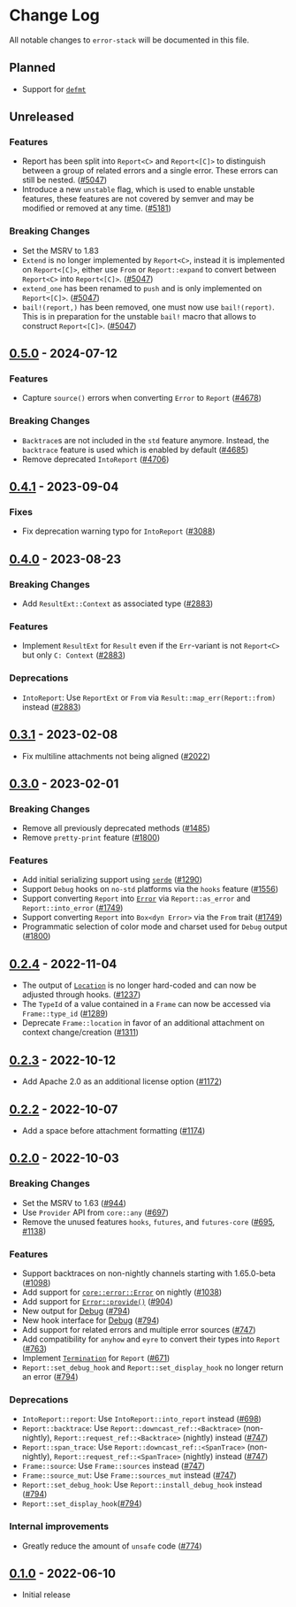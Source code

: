 # Change Log

All notable changes to `error-stack` will be documented in this file.

## Planned

- Support for [`defmt`](https://defmt.ferrous-systems.com)

## Unreleased

### Features

- Report has been split into `Report<C>` and `Report<[C]>` to distinguish between a group of related errors and a single error. These errors can still be nested. ([#5047](https://github.com/hashintel/hash/pull/5047))
- Introduce a new `unstable` flag, which is used to enable unstable features, these features are not covered by semver and may be modified or removed at any time. ([#5181](https://github.com/hashintel/hash/pull/5181))

### Breaking Changes

- Set the MSRV to 1.83
- `Extend` is no longer implemented by `Report<C>`, instead it is implemented on `Report<[C]>`, either use `From` or `Report::expand` to convert between `Report<C>` into `Report<[C]>`. ([#5047](https://github.com/hashintel/hash/pull/5047))
- `extend_one` has been renamed to `push` and is only implemented on `Report<[C]>`. ([#5047](https://github.com/hashintel/hash/pull/5047))
- `bail!(report,)` has been removed, one must now use `bail!(report)`. This is in preparation for the unstable `bail!` macro that allows to construct `Report<[C]>`. ([#5047](https://github.com/hashintel/hash/pull/5047))

## [0.5.0](https://github.com/hashintel/hash/tree/error-stack%400.5.0/libs/error-stack) - 2024-07-12

### Features

- Capture `source()` errors when converting `Error` to `Report` ([#4678](https://github.com/hashintel/hash/pull/4678))

### Breaking Changes

- `Backtrace`s are not included in the `std` feature anymore. Instead, the `backtrace` feature is used which is enabled by default ([#4685](https://github.com/hashintel/hash/pull/4685))
- Remove deprecated `IntoReport` ([#4706](https://github.com/hashintel/hash/pull/4706))

## [0.4.1](https://github.com/hashintel/hash/tree/error-stack%400.4.1/libs/error-stack) - 2023-09-04

### Fixes

- Fix deprecation warning typo for `IntoReport` ([#3088](https://github.com/hashintel/hash/pull/3088))

## [0.4.0](https://github.com/hashintel/hash/tree/error-stack%400.4.0/libs/error-stack) - 2023-08-23

### Breaking Changes

- Add `ResultExt::Context` as associated type ([#2883](https://github.com/hashintel/hash/pull/2883))

### Features

- Implement `ResultExt` for `Result` even if the `Err`-variant is not `Report<C>` but only `C: Context` ([#2883](https://github.com/hashintel/hash/pull/2883))

### Deprecations

- `IntoReport`: Use `ReportExt` or `From` via `Result::map_err(Report::from)` instead ([#2883](https://github.com/hashintel/hash/pull/2883))

## [0.3.1](https://github.com/hashintel/hash/tree/error-stack%400.3.1/libs/error-stack) - 2023-02-08

- Fix multiline attachments not being aligned ([#2022](https://github.com/hashintel/hash/pull/2022))

## [0.3.0](https://github.com/hashintel/hash/tree/error-stack%400.3.0/libs/error-stack) - 2023-02-01

### Breaking Changes

- Remove all previously deprecated methods ([#1485](https://github.com/hashintel/hash/pull/1485))
- Remove `pretty-print` feature ([#1800](https://github.com/hashintel/hash/pull/1800))

### Features

- Add initial serializing support using [`serde`](https://serde.rs) ([#1290](https://github.com/hashintel/hash/pull/1290))
- Support `Debug` hooks on `no-std` platforms via the `hooks` feature ([#1556](https://github.com/hashintel/hash/pull/1556))
- Support converting `Report` into [`Error`](https://doc.rust-lang.org/core/error/trait.Error.html) via `Report::as_error` and `Report::into_error` ([#1749](https://github.com/hashintel/hash/pull/1749))
- Support converting `Report` into `Box<dyn Error>` via the `From` trait ([#1749](https://github.com/hashintel/hash/pull/1749))
- Programmatic selection of color mode and charset used for `Debug` output ([#1800](https://github.com/hashintel/hash/pull/1800))

## [0.2.4](https://github.com/hashintel/hash/tree/error-stack%400.2.4/packages/libs/error-stack) - 2022-11-04

- The output of [`Location`](https://doc.rust-lang.org/std/panic/struct.Location.html) is no longer hard-coded and can now be adjusted through hooks. ([#1237](https://github.com/hashintel/hash/pull/1237))
- The `TypeId` of a value contained in a `Frame` can now be accessed via `Frame::type_id` ([#1289](https://github.com/hashintel/hash/pull/1289))
- Deprecate `Frame::location` in favor of an additional attachment on context change/creation ([#1311](https://github.com/hashintel/hash/pull/1311))

## [0.2.3](https://github.com/hashintel/hash/tree/error-stack%400.2.3/packages/libs/error-stack) - 2022-10-12

- Add Apache 2.0 as an additional license option ([#1172](https://github.com/hashintel/hash/pull/1172))

## [0.2.2](https://github.com/hashintel/hash/tree/error-stack%400.2.2/packages/libs/error-stack) - 2022-10-07

- Add a space before attachment formatting ([#1174](https://github.com/hashintel/hash/pull/1174))

## [0.2.0](https://github.com/hashintel/hash/tree/error-stack%400.2.0/packages/libs/error-stack) - 2022-10-03

### Breaking Changes

- Set the MSRV to 1.63 ([#944](https://github.com/hashintel/hash/pull/944))
- Use `Provider` API from `core::any` ([#697](https://github.com/hashintel/hash/pull/697))
- Remove the unused features `hooks`, `futures`, and `futures-core` ([#695](https://github.com/hashintel/hash/pull/695), [#1138](https://github.com/hashintel/hash/pull/1138))

### Features

- Support backtraces on non-nightly channels starting with 1.65.0-beta ([#1098](https://github.com/hashintel/hash/pull/1098))
- Add support for [`core::error::Error`](https://doc.rust-lang.org/nightly/core/error/trait.Error.html) on nightly ([#1038](https://github.com/hashintel/hash/pull/1038))
- Add support for [`Error::provide()`](https://doc.rust-lang.org/nightly/core/error/trait.Error.html#method.provide) ([#904](https://github.com/hashintel/hash/pull/904))
- New output for [Debug](https://doc.rust-lang.org/nightly/core/fmt/trait.Debug.html) ([#794](https://github.com/hashintel/hash/pull/794))
- New hook interface for [Debug](https://doc.rust-lang.org/nightly/core/fmt/trait.Debug.html) ([#794](https://github.com/hashintel/hash/pull/794))
- Add support for related errors and multiple error sources ([#747](https://github.com/hashintel/hash/pull/747))
- Add compatibility for `anyhow` and `eyre` to convert their types into `Report` ([#763](https://github.com/hashintel/hash/pull/763))
- Implement [`Termination`](https://doc.rust-lang.org/stable/std/process/trait.Termination.html) for `Report` ([#671](https://github.com/hashintel/hash/pull/671))
- `Report::set_debug_hook` and `Report::set_display_hook` no longer return an error ([#794](https://github.com/hashintel/hash/pull/794))

### Deprecations

- `IntoReport::report`: Use `IntoReport::into_report` instead ([#698](https://github.com/hashintel/hash/pull/698))
- `Report::backtrace`: Use `Report::downcast_ref::<Backtrace>` (non-nightly), `Report::request_ref::<Backtrace>` (nightly) instead ([#747](https://github.com/hashintel/hash/pull/747))
- `Report::span_trace`: Use `Report::downcast_ref::<SpanTrace>` (non-nightly), `Report::request_ref::<SpanTrace>` (nightly) instead ([#747](https://github.com/hashintel/hash/pull/747))
- `Frame::source`: Use `Frame::sources` instead ([#747](https://github.com/hashintel/hash/pull/747))
- `Frame::source_mut`: Use `Frame::sources_mut` instead ([#747](https://github.com/hashintel/hash/pull/747))
- `Report::set_debug_hook`: Use `Report::install_debug_hook` instead ([#794](https://github.com/hashintel/hash/pull/794))
- `Report::set_display_hook`([#794](https://github.com/hashintel/hash/pull/794))

### Internal improvements

- Greatly reduce the amount of `unsafe` code ([#774](https://github.com/hashintel/hash/pull/774))

## [0.1.0](https://github.com/hashintel/hash/tree/error-stack%400.1.0/packages/libs/error-stack) - 2022-06-10

- Initial release
